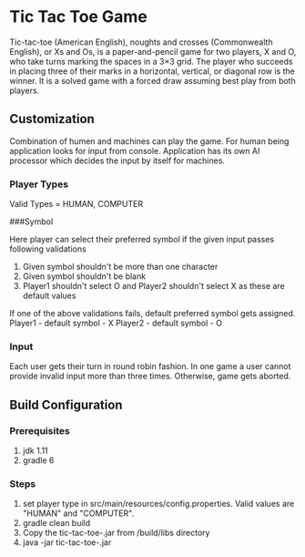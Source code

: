 # Tic Tac Toe Game
Tic-tac-toe (American English), noughts and crosses (Commonwealth English), or Xs and Os, is a paper-and-pencil game for two players, X and O, who take turns marking the spaces in a 3×3 grid. The player who succeeds in placing three of their marks in a horizontal, vertical, or diagonal row is the winner. It is a solved game with a forced draw assuming best play from both players.

## Customization

Combination of humen and machines can play the game. For human being application looks for input from console.
Application has its own AI processor which decides the input by itself for machines.

### Player Types
Valid Types = HUMAN, COMPUTER

###Symbol

Here player can select their preferred symbol if the given input passes following validations 
1) Given symbol shouldn't be more than one character
2) Given symbol shouldn't be blank
3) Player1 shouldn't select O and Player2 shouldn't select X as these are default values

If one of the above validations fails, default preferred symbol gets assigned. 
Player1 - default symbol - X
Player2 - default symbol - O

### Input
Each user gets their turn in round robin fashion. In one game a user cannot provide invalid input more than three times. Otherwise, game gets aborted. 

## Build Configuration
### Prerequisites
1) jdk 1.11
2) gradle 6

### Steps
1) set player type in src/main/resources/config.properties. Valid values are "HUMAN" and "COMPUTER". 
2) gradle clean build
3) Copy the tic-tac-toe-<version>.jar from /build/libs directory
4) java -jar tic-tac-toe-<version>.jar

